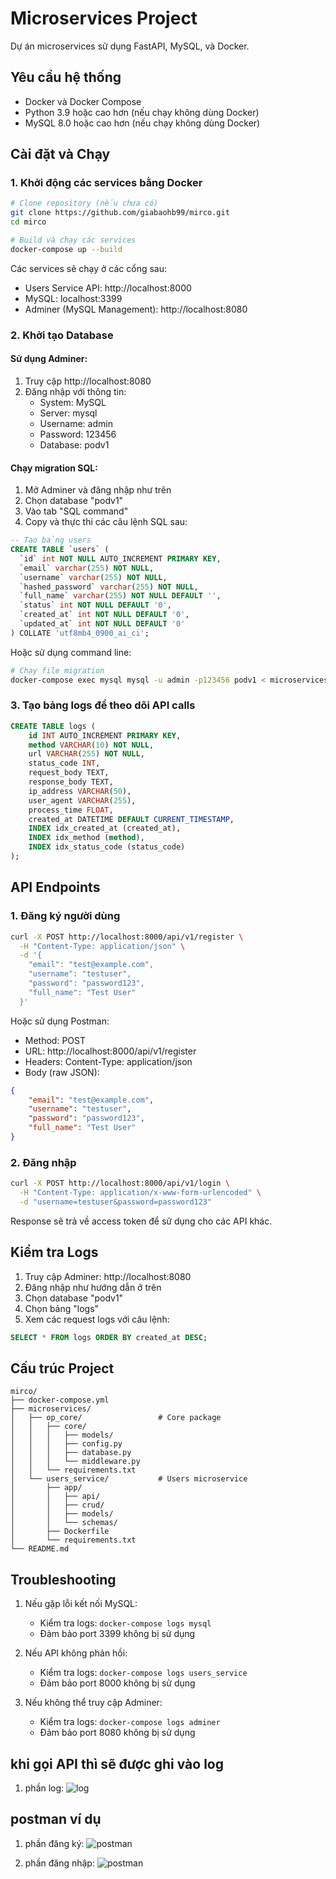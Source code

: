 # Microservices Project

Dự án microservices sử dụng FastAPI, MySQL, và Docker.

## Yêu cầu hệ thống

- Docker và Docker Compose
- Python 3.9 hoặc cao hơn (nếu chạy không dùng Docker)
- MySQL 8.0 hoặc cao hơn (nếu chạy không dùng Docker)

## Cài đặt và Chạy

### 1. Khởi động các services bằng Docker

```bash
# Clone repository (nếu chưa có)
git clone https://github.com/giabaohb99/mirco.git
cd mirco

# Build và chạy các services
docker-compose up --build
```

Các services sẽ chạy ở các cổng sau:
- Users Service API: http://localhost:8000
- MySQL: localhost:3399
- Adminer (MySQL Management): http://localhost:8080

### 2. Khởi tạo Database

#### Sử dụng Adminer:
1. Truy cập http://localhost:8080
2. Đăng nhập với thông tin:
   - System: MySQL
   - Server: mysql
   - Username: admin
   - Password: 123456
   - Database: podv1

#### Chạy migration SQL:
1. Mở Adminer và đăng nhập như trên
2. Chọn database "podv1"
3. Vào tab "SQL command"
4. Copy và thực thi các câu lệnh SQL sau:

```sql
-- Tạo bảng users
CREATE TABLE `users` (
  `id` int NOT NULL AUTO_INCREMENT PRIMARY KEY,
  `email` varchar(255) NOT NULL,
  `username` varchar(255) NOT NULL,
  `hashed_password` varchar(255) NOT NULL,
  `full_name` varchar(255) NOT NULL DEFAULT '',
  `status` int NOT NULL DEFAULT '0',
  `created_at` int NOT NULL DEFAULT '0',
  `updated_at` int NOT NULL DEFAULT '0'
) COLLATE 'utf8mb4_0900_ai_ci';

```

Hoặc sử dụng command line:
```bash
# Chạy file migration
docker-compose exec mysql mysql -u admin -p123456 podv1 < microservices/users_service/app/crud/migrition/2025-11-03-192100.sql
```

### 3. Tạo bảng logs để theo dõi API calls

```sql
CREATE TABLE logs (
    id INT AUTO_INCREMENT PRIMARY KEY,
    method VARCHAR(10) NOT NULL,
    url VARCHAR(255) NOT NULL,
    status_code INT,
    request_body TEXT,
    response_body TEXT,
    ip_address VARCHAR(50),
    user_agent VARCHAR(255),
    process_time FLOAT,
    created_at DATETIME DEFAULT CURRENT_TIMESTAMP,
    INDEX idx_created_at (created_at),
    INDEX idx_method (method),
    INDEX idx_status_code (status_code)
);
```

## API Endpoints

### 1. Đăng ký người dùng

```bash
curl -X POST http://localhost:8000/api/v1/register \
  -H "Content-Type: application/json" \
  -d '{
    "email": "test@example.com",
    "username": "testuser",
    "password": "password123",
    "full_name": "Test User"
  }'
```

Hoặc sử dụng Postman:
- Method: POST
- URL: http://localhost:8000/api/v1/register
- Headers: Content-Type: application/json
- Body (raw JSON):
```json
{
    "email": "test@example.com",
    "username": "testuser",
    "password": "password123",
    "full_name": "Test User"
}
```

### 2. Đăng nhập

```bash
curl -X POST http://localhost:8000/api/v1/login \
  -H "Content-Type: application/x-www-form-urlencoded" \
  -d "username=testuser&password=password123"
```

Response sẽ trả về access token để sử dụng cho các API khác.

## Kiểm tra Logs

1. Truy cập Adminer: http://localhost:8080
2. Đăng nhập như hướng dẫn ở trên
3. Chọn database "podv1"
4. Chọn bảng "logs"
5. Xem các request logs với câu lệnh:
```sql
SELECT * FROM logs ORDER BY created_at DESC;
```

## Cấu trúc Project

```
mirco/
├── docker-compose.yml
├── microservices/
│   ├── op_core/                 # Core package
│   │   ├── core/
│   │   │   ├── models/
│   │   │   ├── config.py
│   │   │   ├── database.py
│   │   │   └── middleware.py
│   │   └── requirements.txt
│   └── users_service/           # Users microservice
│       ├── app/
│       │   ├── api/
│       │   ├── crud/
│       │   ├── models/
│       │   └── schemas/
│       ├── Dockerfile
│       └── requirements.txt
└── README.md
```

## Troubleshooting

1. Nếu gặp lỗi kết nối MySQL:
   - Kiểm tra logs: `docker-compose logs mysql`
   - Đảm bảo port 3399 không bị sử dụng

2. Nếu API không phản hồi:
   - Kiểm tra logs: `docker-compose logs users_service`
   - Đảm bảo port 8000 không bị sử dụng

3. Nếu không thể truy cập Adminer:
   - Kiểm tra logs: `docker-compose logs adminer`
   - Đảm bảo port 8080 không bị sử dụng

## khi gọi API thì sẽ được ghi vào log

1. phần log:
![log](docs/images/logs.png)

## postman ví dụ

1. phần đăng ký:
![postman](docs/images/postmantaotaikhoang.png)

2. phần đăng nhập:
![postman](docs/images/postmandangnhap.png)

